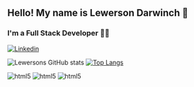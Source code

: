 ## Hello! My name is Lewerson Darwinch 👋
### I'm a Full Stack Developer 👨‍💻

[![Linkedin](https://img.shields.io/badge/LinkedIn-0077B5?style=for-the-badge&logo=linkedin&logoColor=white)](https://www.linkedin.com/in/lewerson-darwinch-55866a265/)

![Lewersons GitHub stats](https://github-readme-stats.vercel.app/api?username=DevLewerson&show_icons=true&theme=tokyonight)
[![Top Langs](https://github-readme-stats.vercel.app/api/top-langs/?username=DevLewerson&layout=compact&theme=tokyonight)](https://github.com/anuraghazra/github-readme-stats)


<div style="display: inline_block">
    <img aling="center" alt="html5" src="https://img.shields.io/badge/JavaScript-F7DF1E?style=for-the-badge&logo=javascript&logoColor=black">
    <img aling="center" alt="html5" src="https://img.shields.io/badge/TypeScript-007ACC?style=for-the-badge&logo=typescript&logoColor=white">
    <img aling="center" alt="html5" src="https://img.shields.io/badge/React-20232A?style=for-the-badge&logo=react&logoColor=61DAFB">
</div>
